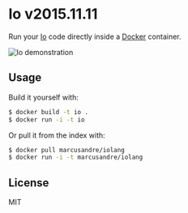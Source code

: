 
# Io v2015.11.11

  Run your [Io](http://http://iolanguage.org/) code directly inside a [Docker](http://docker.io/) container.

  ![Io demonstration](https://raw.github.com/marcusandre/docker-io/master/docker-io.gif)

## Usage

  Build it yourself with:

```sh
$ docker build -t io .
$ docker run -i -t io
```

  Or pull it from the index with:

```sh
$ docker pull marcusandre/iolang
$ docker run -i -t marcusandre/iolang
```

## License

  MIT
